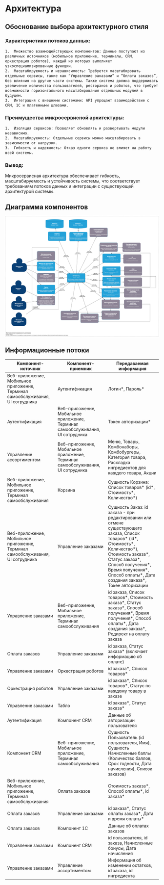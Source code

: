 # Архитектура

## Обоснование выбора архитектурного стиля
### Характеристики потоков данных:
	1.	Множество взаимодействующих компонентов: Данные поступают из различных источников (мобильное приложение, терминалы, CRM, оркестрация роботов), каждый из которых выполняет узкоспециализированные функции.
	2.	Масштабируемость и независимость: Требуется масштабировать отдельные сервисы, такие как “Управление заказами” и “Оплата заказов”, без влияния на другие части системы. Также система должна поддерживать увеличение количества пользователей, ресторанов и роботов, что требует возможности горизонтального масштабирования отдельных модулей в будущем.
	3.	Интеграция с внешними системами: API упрощают взаимодействие с CRM, 1С и платежными шлюзами.
### Преимущества микросервисной архитектуры:
	1.	Изоляция сервисов: Позволяет обновлять и развертывать модули независимо.
	2.	Масштабируемость: Отдельные сервисы можно масштабировать в зависимости от нагрузки.
	3.	Гибкость и надежность: Отказ одного сервиса не влияет на работу всей системы.
### Вывод:
Микросервисная архитектура обеспечивает гибкость, масштабируемость и устойчивость системы, что соответствует требованиям потоков данных и интеграции с существующей архитектурой системы.

## Диаграмма компонентов
![Диаграмма компонентов C4](/docs/diagrams/C4.png)

## Информационные потоки
|Компонент-источник|Компонент-приемник|Передаваемая информация|
|----------------------|-----------------------|----------------------------|
|Веб-приложение, Мобильное приложение, Терминал самообслуживания, UI сотрудника|Аутентификация|Логин*, Пароль*|
|Аутентификация|Веб-приложение, Мобильное приложение, Терминал самообслуживания, UI сотрудника|Токен авторизации*|
|Управление ассортиментом|Веб-приложение, Мобильное приложение, Терминал самообслуживания, UI сотрудника|Меню, Товары, Комбонаборы, Комбобургеры, Категория товара, Раскладка ингредиентов для каждого товара, Акции|
|Веб-приложение, Мобильное приложение, Терминал самообслуживания|Корзина|Сущность Корзина: Список товаров* (id*, Стоимость*, Количество*)|
|Веб-приложение, Мобильное приложение, Терминал самообслуживания, UI сотрудника|Управление заказами|Сущность Заказ: id заказа - при редактировании или отмене существующего заказа, Список товаров* (id*, Стоимость*, Количество*), Стоимость заказа*, Статус заказа*, Способ получения*, Время получения*, Способ оплаты*, Дата создания заказа*, Токен авторизации|
|Управление заказами|Веб-приложение, Мобильное приложение, Терминал самообслуживания|id заказа, Список товаров*, Стоимость заказа*, Статус заказа*, Способ получения*, Время получения*, Способ оплаты*, Дата создания заказа*, Редирект на оплату заказа|
|Оплата заказов|Управление заказами|id заказа, Статус заказа* (включает информацию об оплате)|
|Управление заказами|Оркестрация роботов|id заказа*, Список товаров*|
|Оркестрация роботов|Управление заказами|id заказа*, Список товаров*, Статус по каждому товару в заказе|
|Управление заказами|Табло|id заказа*, Статус заказа*|
|Аутентификация|Компонент CRM|Данные об авторизации пользователя|
|Компонент CRM|Веб-приложение, Мобильное приложение, Терминал самообслуживания|Сущность Пользователь (id пользователя, Имя), Сущность Начисленные баллы (Количество баллов, Срок годности, Дата начисления), Список заказов)
|Веб-приложение, Мобильное приложение, Терминал самообслуживания|Оплата заказов|Стоимость заказа*, Способ оплаты*, id заказа*|
|Оплата заказов|Управление заказами|id заказа*, Статус оплаты заказа*, Дата и время оплаты*|
|Оплата заказов|Компонент 1С|Данные об оплатах заказов|
|Управление заказами|Компонент CRM|id пользователя, id заказа, Начисленные бонусы, Дата начисления|
|Управление заказами|Управление ассортиментом|Информация об изменении остатков, id заказа, id ингредиента|
